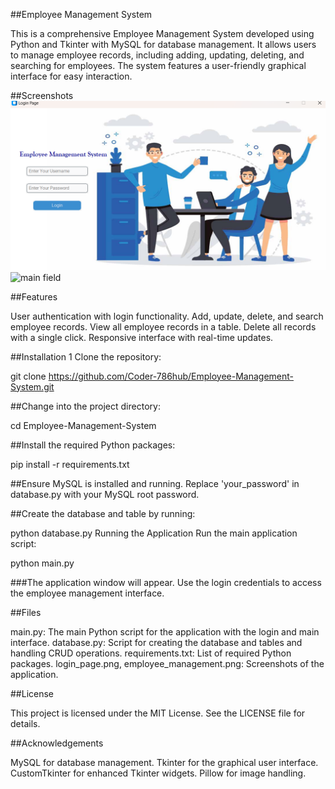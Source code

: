 ##Employee Management System

This is a comprehensive Employee Management System developed using Python and Tkinter with MySQL for database management. It allows users to manage employee records, including adding, updating, deleting, and searching for employees. The system features a user-friendly graphical interface for easy interaction.

##Screenshots
![Login Page](login.png)
![main field](mainfield.png)

##Features

User authentication with login functionality.
Add, update, delete, and search employee records.
View all employee records in a table.
Delete all records with a single click.
Responsive interface with real-time updates.

##Installation
 1 Clone the repository:

git clone https://github.com/Coder-786hub/Employee-Management-System.git

##Change into the project directory:

cd Employee-Management-System

##Install the required Python packages:


pip install -r requirements.txt

##Ensure MySQL is installed and running. Replace 'your_password' in database.py with your MySQL root password.

##Create the database and table by running:


python database.py
Running the Application
Run the main application script:


python main.py

###The application window will appear. Use the login credentials to access the employee management interface.

##Files

main.py: The main Python script for the application with the login and main interface.
database.py: Script for creating the database and tables and handling CRUD operations.
requirements.txt: List of required Python packages.
login_page.png, employee_management.png: Screenshots of the application.

##License

This project is licensed under the MIT License. See the LICENSE file for details.

##Acknowledgements

MySQL for database management.
Tkinter for the graphical user interface.
CustomTkinter for enhanced Tkinter widgets.
Pillow for image handling.
